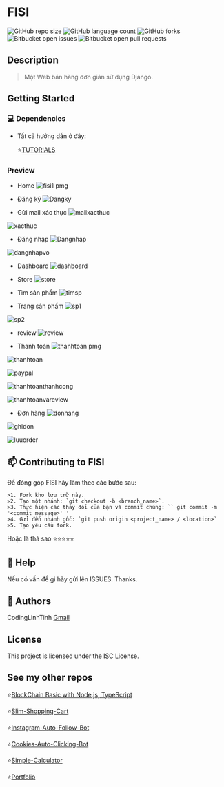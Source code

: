 # FISI

![GitHub repo size](https://img.shields.io/github/repo-size/codinglinhtinh/FISI?style=for-the-badge)
![GitHub language count](https://img.shields.io/github/languages/count/codinglinhtinh/FISI?style=for-the-badge)
![GitHub forks](https://img.shields.io/github/forks/codinglinhtinh/FISI?style=for-the-badge)
![Bitbucket open issues](https://img.shields.io/bitbucket/issues/codinglinhtinh/FISI?style=for-the-badge)
![Bitbucket open pull requests](https://img.shields.io/bitbucket/pr-raw/codinglinhtinh/FISI?style=for-the-badge)

## Description
>Một Web bán hàng đơn giản sử dụng Django.

## Getting Started
### 💻 Dependencies

* Tất cả hướng dẫn ở đây:

    ⭐<a href='https://www.notion.so/Getting-Started-c159a13ea73c4da9a7b3a1ae9ba76a8e'>TUTORIALS</a>
### Preview
* Home
![fisi1 pmg](https://user-images.githubusercontent.com/92833984/178193105-f5a8d947-471f-448f-a3aa-4565b5978b89.png)

* Đăng ký
![Dangky](https://user-images.githubusercontent.com/92833984/178193091-209412d8-e1bb-4be7-adae-147b08fee913.png)

* Gửi mail xác thực
![mailxacthuc](https://user-images.githubusercontent.com/92833984/178193111-b5407ccc-7da4-4433-8c95-744a06e45f85.png)

![xacthuc](https://user-images.githubusercontent.com/92833984/178193144-c16a536d-2b45-496c-910d-69715439fd65.png)

* Đăng nhập
![Dangnhap](https://user-images.githubusercontent.com/92833984/178193095-2787cb3c-0ea4-4b58-9909-a410f9c63e11.png)

![dangnhapvo](https://user-images.githubusercontent.com/92833984/178193097-7c7c92f0-b65c-4787-9966-b43b25c82252.png)

* Dashboard
![dashboard](https://user-images.githubusercontent.com/92833984/178193098-ed708baa-69f6-482f-9e79-af3448af20bc.png)

* Store
![store](https://user-images.githubusercontent.com/92833984/178193126-b25a3307-6251-4751-89b1-63efb024b11d.png)

* Tìm sản phẩm
![timsp](https://user-images.githubusercontent.com/92833984/178193130-1f357b59-fbb6-42d1-a96f-a6dca1103d51.png)

* Trang sản phẩm
![sp1](https://user-images.githubusercontent.com/92833984/178193120-91eb4b33-8f4a-4f9e-91c6-90a60f7127ca.png)

![sp2](https://user-images.githubusercontent.com/92833984/178193124-dd1b4ccb-4eb1-499e-8620-645bec5e4c1a.png)

* review
![review](https://user-images.githubusercontent.com/92833984/178193118-e9141b57-2116-403c-8aa4-e51301df5351.png)

* Thanh toán
![thanhtoan pmg](https://user-images.githubusercontent.com/92833984/178193134-0b8be544-c5c4-4368-b649-5f6270f1b0f0.png)

![thanhtoan](https://user-images.githubusercontent.com/92833984/178193136-27f90f0b-7698-4ab4-b770-3c6daabd2ce0.png)

![paypal](https://user-images.githubusercontent.com/92833984/178193113-4917531d-17fa-4676-96a0-f1e3f320783d.png)

![thanhtoanthanhcong](https://user-images.githubusercontent.com/92833984/178193139-60c68e6b-1f33-40c2-9ba5-17e67f88fc48.png)

![thanhtoanvareview](https://user-images.githubusercontent.com/92833984/178193142-e4bbcbdd-83c9-4b71-b3b8-b5ff21d69106.png)

* Đơn hàng
![donhang](https://user-images.githubusercontent.com/92833984/178193100-d56c0472-ed8d-435b-9eeb-f0abc18377bd.png)

![ghidon](https://user-images.githubusercontent.com/92833984/178193108-7d2349ba-5bfa-4b3d-81b8-9ef2147ad6a7.png)

![luuorder](https://user-images.githubusercontent.com/92833984/178193110-85a01ce9-3b0c-444a-a879-9e6d44df410a.png)

## 📫 Contributing to FISI
Để đóng góp FISI hãy làm theo các bước sau:

    >1. Fork kho lưu trữ này.
    >2. Tạo một nhánh: `git checkout -b <branch_name>`.
    >3. Thực hiện các thay đổi của bạn và commit chúng: `` git commit -m '<commit_message>' '
    >4. Gửi đến nhánh gốc: `git push origin <project_name> / <location>`
    >5. Tạo yêu cầu fork.

Hoặc là thả sao ⭐⭐⭐⭐⭐

## 🔎 Help

Nếu có vấn đề gì hãy gửi lên ISSUES.
Thanks.

## 🧐 Authors

CodingLinhTinh 
[Gmail](ngocquachgamedevz@gmail.com)


## License

This project is licensed under the ISC License.

## See my other repos
⭐<a href="https://github.com/CodingLinhTinh/Node.js-blockchain-basic.git">BlockChain Basic with Node.js, TypeScript</a>

⭐<a href="https://github.com/CodingLinhTinh/Slim-Shopping-Cart.git">Slim-Shopping-Cart</a>

⭐<a href="https://github.com/CodingLinhTinh/Instagram-Auto-Follow-Bot.git">Instagram-Auto-Follow-Bot</a>

⭐<a href="https://github.com/CodingLinhTinh/Cookies-Auto-Clicking-Bot.git">Cookies-Auto-Clicking-Bot</a>

⭐<a href="https://github.com/CodingLinhTinh/Simple-Calculator.git">Simple-Calculator</a>

⭐<a href="https://github.com/CodingLinhTinh/Portfolio.git">Portfolio</a>

